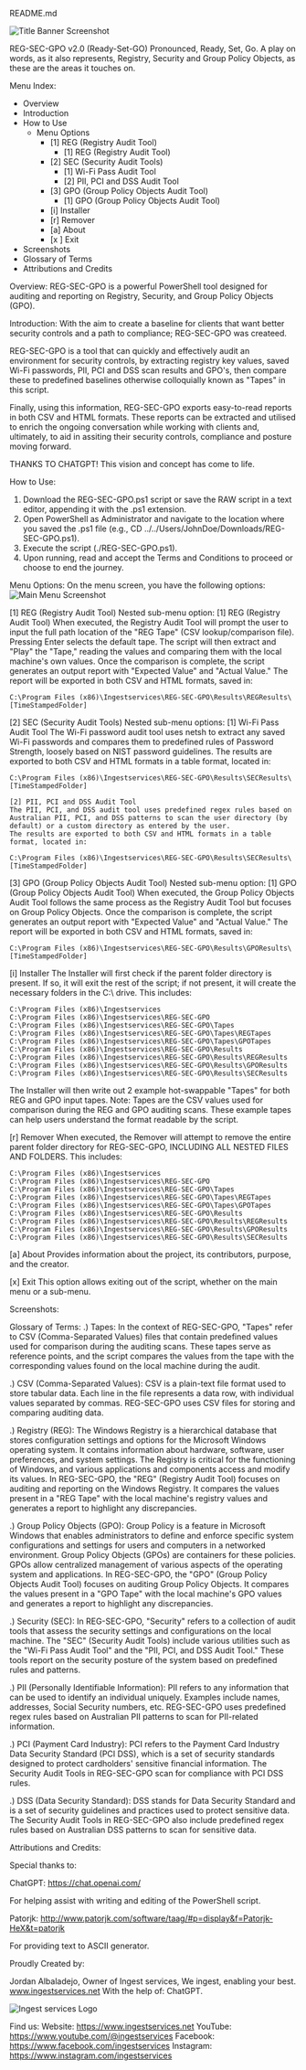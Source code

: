 README.md

![Title Banner Screenshot](https://github.com/Jordan-Albaladejo/REG-SEC-GPO/blob/main/Title_Text.png)

REG-SEC-GPO v2.0 (Ready-Set-GO)
Pronounced, Ready, Set, Go. A play on words, as it also represents, Registry, Security and Group Policy Objects, as these are the areas it touches on.

 
Menu Index:
- Overview
- Introduction
- How to Use
	- Menu Options
		- [1] REG (Registry Audit Tool)
			- [1] REG (Registry Audit Tool)
		- [2] SEC (Security Audit Tools)
			- [1] Wi-Fi Pass Audit Tool
			- [2] PII, PCI and DSS Audit Tool
		- [3] GPO (Group Policy Objects Audit Tool)
			- [1] GPO (Group Policy Objects Audit Tool)
		- [i] Installer
		- [r] Remover
		- [a] About
		- [x ] Exit
- Screenshots
- Glossary of Terms
- Attributions and Credits


Overview:
REG-SEC-GPO is a powerful PowerShell tool designed for auditing and reporting on Registry, Security, and Group Policy Objects (GPO).

Introduction:
With the aim to create a baseline for clients that want better security controls and a path to compliance; REG-SEC-GPO was createed.

REG-SEC-GPO is a tool that can quickly and effectively audit an environment for security controls, by extracting registry key values, saved Wi-Fi passwords, PII, PCI and DSS scan results and GPO's,
then compare these to predefined baselines otherwise colloquially known as "Tapes" in this script.

Finally, using this information, REG-SEC-GPO exports easy-to-read reports in both CSV and HTML formats. These reports can be extracted and utilised to enrich the ongoing conversation while working with clients and, ultimately, to aid in assiting their security controls, compliance and posture moving forward.

THANKS TO CHATGPT! This vision and concept has come to life.



How to Use:
1) Download the REG-SEC-GPO.ps1 script or save the RAW script in a text editor, appending it with the .ps1 extension.
2) Open PowerShell as Administrator and navigate to the location where you saved the .ps1 file (e.g., CD ../../Users/JohnDoe/Downloads/REG-SEC-GPO.ps1).
3) Execute the script (./REG-SEC-GPO.ps1).
4) Upon running, read and accept the Terms and Conditions to proceed or choose to end the journey.

Menu Options:
On the menu screen, you have the following options:
![Main Menu Screenshot](https://github.com/Jordan-Albaladejo/REG-SEC-GPO/blob/main/Main_Menu.png)


[1] REG (Registry Audit Tool)
Nested sub-menu option:
	[1] REG (Registry Audit Tool)
	When executed, the Registry Audit Tool will prompt the user to input the full path location of the "REG Tape" (CSV lookup/comparison file). Pressing Enter selects the default tape.
	The script will then extract and "Play" the "Tape," reading the values and comparing them with the local machine's own values.
	Once the comparison is complete, the script generates an output report with "Expected Value" and "Actual Value." The report will be exported in both CSV and HTML formats, saved in:

    C:\Program Files (x86)\Ingestservices\REG-SEC-GPO\Results\REGResults\[TimeStampedFolder]




[2] SEC (Security Audit Tools)
Nested sub-menu options:
	[1] Wi-Fi Pass Audit Tool
	The Wi-Fi password audit tool uses netsh to extract any saved Wi-Fi passwords and compares them to predefined rules of Password Strength, loosely based on NIST password guidelines.
	The results are exported to both CSV and HTML formats in a table format, located in:

    C:\Program Files (x86)\Ingestservices\REG-SEC-GPO\Results\SECResults\[TimeStampedFolder]

	[2] PII, PCI and DSS Audit Tool
	The PII, PCI, and DSS audit tool uses predefined regex rules based on Australian PII, PCI, and DSS patterns to scan the user directory (by default) or a custom directory as entered by the user.
	The results are exported to both CSV and HTML formats in a table format, located in:

    C:\Program Files (x86)\Ingestservices\REG-SEC-GPO\Results\SECResults\[TimeStampedFolder]




[3] GPO (Group Policy Objects Audit Tool)
Nested sub-menu option:
	[1] GPO (Group Policy Objects Audit Tool)
	When executed, the Group Policy Objects Audit Tool follows the same process as the Registry Audit Tool but focuses on Group Policy Objects.
	Once the comparison is complete, the script generates an output report with "Expected Value" and "Actual Value." The report will be exported in both CSV and HTML formats, saved in:

    C:\Program Files (x86)\Ingestservices\REG-SEC-GPO\Results\GPOResults\[TimeStampedFolder]




[i] Installer
The Installer will first check if the parent folder directory is present. If so, it will exit the rest of the script; if not present, it will create the necessary folders in the C:\ drive.
This includes:

    C:\Program Files (x86)\Ingestservices
    C:\Program Files (x86)\Ingestservices\REG-SEC-GPO
    C:\Program Files (x86)\Ingestservices\REG-SEC-GPO\Tapes
    C:\Program Files (x86)\Ingestservices\REG-SEC-GPO\Tapes\REGTapes
    C:\Program Files (x86)\Ingestservices\REG-SEC-GPO\Tapes\GPOTapes
    C:\Program Files (x86)\Ingestservices\REG-SEC-GPO\Results
    C:\Program Files (x86)\Ingestservices\REG-SEC-GPO\Results\REGResults
    C:\Program Files (x86)\Ingestservices\REG-SEC-GPO\Results\GPOResults
    C:\Program Files (x86)\Ingestservices\REG-SEC-GPO\Results\SECResults

The Installer will then write out 2 example hot-swappable "Tapes" for both REG and GPO input tapes.
Note: Tapes are the CSV values used for comparison during the REG and GPO auditing scans. These example tapes can help users understand the format readable by the script.



[r] Remover
When executed, the Remover will attempt to remove the entire parent folder directory for REG-SEC-GPO, INCLUDING ALL NESTED FILES AND FOLDERS.
This includes:

    C:\Program Files (x86)\Ingestservices
    C:\Program Files (x86)\Ingestservices\REG-SEC-GPO
    C:\Program Files (x86)\Ingestservices\REG-SEC-GPO\Tapes
    C:\Program Files (x86)\Ingestservices\REG-SEC-GPO\Tapes\REGTapes
    C:\Program Files (x86)\Ingestservices\REG-SEC-GPO\Tapes\GPOTapes
    C:\Program Files (x86)\Ingestservices\REG-SEC-GPO\Results
    C:\Program Files (x86)\Ingestservices\REG-SEC-GPO\Results\REGResults
    C:\Program Files (x86)\Ingestservices\REG-SEC-GPO\Results\GPOResults
    C:\Program Files (x86)\Ingestservices\REG-SEC-GPO\Results\SECResults



[a] About
Provides information about the project, its contributors, purpose, and the creator.



[x] Exit
This option allows exiting out of the script, whether on the main menu or a sub-menu.


Screenshots:



Glossary of Terms:
.) Tapes: In the context of REG-SEC-GPO, "Tapes" refer to CSV (Comma-Separated Values) files that contain predefined values used for comparison during the auditing scans. These tapes serve as reference points, and the script compares the values from the tape with the corresponding values found on the local machine during the audit.

.) CSV (Comma-Separated Values): CSV is a plain-text file format used to store tabular data. Each line in the file represents a data row, with individual values separated by commas. REG-SEC-GPO uses CSV files for storing and comparing auditing data.

.) Registry (REG): The Windows Registry is a hierarchical database that stores configuration settings and options for the Microsoft Windows operating system. It contains information about hardware, software, user preferences, and system settings. The Registry is critical for the functioning of Windows, and various applications and components access and modify its values. In REG-SEC-GPO, the "REG" (Registry Audit Tool) focuses on auditing and reporting on the Windows Registry. It compares the values present in a "REG Tape" with the local machine's registry values and generates a report to highlight any discrepancies.

.) Group Policy Objects (GPO): Group Policy is a feature in Microsoft Windows that enables administrators to define and enforce specific system configurations and settings for users and computers in a networked environment. Group Policy Objects (GPOs) are containers for these policies. GPOs allow centralized management of various aspects of the operating system and applications. In REG-SEC-GPO, the "GPO" (Group Policy Objects Audit Tool) focuses on auditing Group Policy Objects. It compares the values present in a "GPO Tape" with the local machine's GPO values and generates a report to highlight any discrepancies.

.) Security (SEC): In REG-SEC-GPO, "Security" refers to a collection of audit tools that assess the security settings and configurations on the local machine. The "SEC" (Security Audit Tools) include various utilities such as the "Wi-Fi Pass Audit Tool" and the "PII, PCI, and DSS Audit Tool." These tools report on the security posture of the system based on predefined rules and patterns.

.) PII (Personally Identifiable Information): PII refers to any information that can be used to identify an individual uniquely. Examples include names, addresses, Social Security numbers, etc. REG-SEC-GPO uses predefined regex rules based on Australian PII patterns to scan for PII-related information.

.) PCI (Payment Card Industry): PCI refers to the Payment Card Industry Data Security Standard (PCI DSS), which is a set of security standards designed to protect cardholders' sensitive financial information. The Security Audit Tools in REG-SEC-GPO scan for compliance with PCI DSS rules.

.) DSS (Data Security Standard): DSS stands for Data Security Standard and is a set of security guidelines and practices used to protect sensitive data. The Security Audit Tools in REG-SEC-GPO also include predefined regex rules based on Australian DSS patterns to scan for sensitive data.


 
Attributions and Credits:

Special thanks to:

ChatGPT: https://chat.openai.com/

For helping assist with writing and editing of the PowerShell script.



Patorjk: http://www.patorjk.com/software/taag/#p=display&f=Patorjk-HeX&t=patorjk

For providing text to ASCII generator.



Proudly Created by: 
   
Jordan Albaladejo, Owner of Ingest services, We ingest, enabling your best. www.ingestservices.net
   With the help of: ChatGPT.

![Ingest services Logo](https://static.wixstatic.com/media/291797_667b8a6f239b4214b25a1f0c83bd63da~mv2.png/v1/fill/w_217,h_65,al_c,q_85,usm_0.66_1.00_0.01,enc_auto/291797_667b8a6f239b4214b25a1f0c83bd63da~mv2.png)

 Find us:
 Website: https://www.ingestservices.net
 YouTube: https://www.youtube.com/@ingestservices
 Facebook: https://www.facebook.com/ingestservices
 Instagram: https://www.instagram.com/ingestservices
